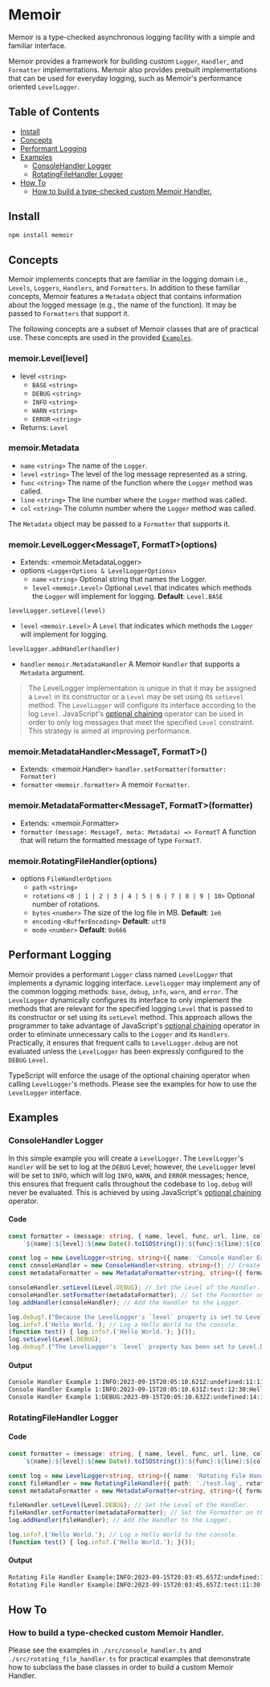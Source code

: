 # Memoir

Memoir is a type-checked asynchronous logging facility with a simple and familiar interface.  

Memoir provides a framework for building custom `Logger`, `Handler`, and `Formatter` implementations.  Memoir also provides prebuilt implementations that can be used for everyday logging, such as Memoir's performance oriented `LevelLogger`.

## Table of Contents
- [Install](#install)
- [Concepts](#concepts)
- [Performant Logging](#performant-logging)
- [Examples](#examples)
  - [ConsoleHandler Logger](#consolehandler-logger)
  - [RotatingFileHandler Logger](#rotatingfilehandler-logger)
- [How To](#how-to)
    - [How to build a type-checked custom Memoir Handler.](#how-to-build-a-type-checked-custom-memoir-handler)

## Install
```bash
npm install memoir
```

## Concepts
Memoir implements concepts that are familiar in the logging domain i.e., `Levels`, `Loggers`, `Handlers`, and `Formatters`.  In addition to these familiar concepts, Memoir features a `Metadata` object that contains information about the logged message (e.g., the name of the function). It may be passed to `Formatters` that support it.  

The following concepts are a subset of Memoir classes that are of practical use.  These concepts are used in the provided [`Examples`](#examples).

### memoir.Level[level]
- level `<string>`
    - `BASE` `<string>`
    - `DEBUG` `<string>`
    - `INFO` `<string>`
    - `WARN` `<string>`
    - `ERROR` `<string>`
- Returns: `Level`

### memoir.Metadata
- `name` `<string>` The name of the `Logger`.
- `level` `<string>` The level of the log message represented as a string.
- `func` `<string>` The name of the function where the `Logger` method was called. 
- `line` `<string>` The line number where the `Logger` method was called.
- `col` `<string>` The column number where the `Logger` method was called.

The `Metadata` object may be passed to a `Formatter` that supports it.

### memoir.LevelLogger<MessageT, FormatT>(options)
- Extends: <memoir.MetadataLogger>
- options `<LoggerOptions & LevelLoggerOptions>`
    - `name` `<string>` Optional string that names the Logger.
    - `level` `<memoir.Level>` Optional `Level` that indicates which methods the `Logger` will implement for logging. **Default**: `Level.BASE`

`levelLogger.setLevel(level)`
- `level` `<memoir.Level>` A `Level` that indicates which methods the `Logger` will implement for logging. 

`levelLogger.addHandler(handler)`
- `handler` `memoir.MetadataHandler` A Memoir `Handler` that supports a `Metadata` argument.

> The LevelLogger implementation is unique in that it may be assigned a `Level` in its constructor or a `Level` may be set using its `setLevel` method.  The `LevelLogger` will configure its interface according to the log `Level`.  JavaScript's [optional chaining](https://developer.mozilla.org/en-US/docs/Web/JavaScript/Reference/Operators/Optional_chaining) operator can be used in order to only log messages that meet the specified `Level` constraint.  This strategy is aimed at improving performance.

### memoir.MetadataHandler<MessageT, FormatT>()
- Extends: <memoir.Handler>
`handler.setFormatter(formatter: Formatter)`
- `formatter` `<memoir.formatter>` A memoir `Formatter`. 

### memoir.MetadataFormatter<MessageT, FormatT>(formatter)
- Extends: <memoir.Formatter>
- `formatter` `(message: MessageT, meta: Metadata) => FormatT` A function that will return the formatted message of type `FormatT`.

### memoir.RotatingFileHandler(options)
- options `FileHandlerOptions`
    - `path` `<string>`
    - `rotations` `<0 | 1 | 2 | 3 | 4 | 5 | 6 | 7 | 8 | 9 | 10>` Optional number of rotations.
    - `bytes` `<number>` The size of the log file in MB. **Default**: `1e6`
    - `encoding` `<BufferEncoding>` **Default**: `utf8`
    - `mode` `<number>` **Default**: `0o666`

## Performant Logging
Memoir provides a performant `Logger` class named `LevelLogger` that implements a dynamic logging interface.  `LevelLogger` may implement any of the common logging methods: `base`, `debug`, `info`, `warn`, and `error`.  The `LevelLogger` dynamically configures its interface to only implement the methods that are relevant for the specified logging `Level` that is passed to its constructor or set using its `setLevel` method.  This approach allows the programmer to take advantage of JavaScript's [optional chaining](https://developer.mozilla.org/en-US/docs/Web/JavaScript/Reference/Operators/Optional_chaining) operator in order to eliminate unnecessary calls to the `Logger` and its `Handlers`.  Practically, it ensures that frequent calls to `LevelLogger.debug` are not evaluated unless the `LevelLogger` has been expressly configured to the `DEBUG` `Level`.

TypeScript will enforce the usage of the optional chaining operator when calling `LevelLogger`'s methods. Please see the examples for how to use the `LevelLogger` interface.

## Examples
### ConsoleHandler Logger
In this simple example you will create a `LevelLogger`.  The `LevelLogger`'s `Handler` will be set to log at the `DEBUG` Level; however, the `LevelLogger` level will be set to `INFO`, which will log `INFO`, `WARN`, and `ERROR` messages; hence, this ensures that frequent calls throughout the codebase to `log.debug` will never be evaluated.  This is achieved by using JavaScript's [optional chaining](https://developer.mozilla.org/en-US/docs/Web/JavaScript/Reference/Operators/Optional_chaining) operator.
#### Code
```ts
const formatter = (message: string, { name, level, func, url, line, col }: Metadata): string =>
    `${name}:${level}:${new Date().toISOString()}:${func}:${line}:${col}:${message}`;

const log = new LevelLogger<string, string>({ name: 'Console Handler Example 1', level: Level.INFO }); // Create an instance of a Logger.
const consoleHandler = new ConsoleHandler<string, string>(); // Create an instance of a Handler.
const metadataFormatter = new MetadataFormatter<string, string>({ formatter }); // Create an instance of a Formatter.

consoleHandler.setLevel(Level.DEBUG); // Set the Level of the Handler.
consoleHandler.setFormatter(metadataFormatter); // Set the Formatter on the Handler.
log.addHandler(consoleHandler); // Add the Handler to the Logger.

log.debug?.("Because the LevelLogger's `level` property is set to Level.INFO, this method is never called.");
log.info?.('Hello World.'); // Log a Hello World to the console.
(function test() { log.info?.('Hello World.'); }());
log.setLevel(Level.DEBUG);
log.debug?.("The LevelLogger's `level` property has been set to Level.DEBUG; hence, the method is called.");
```
#### Output
```bash
Console Handler Example 1:INFO:2023-09-15T20:05:10.621Z:undefined:11:11:Hello World.
Console Handler Example 1:INFO:2023-09-15T20:05:10.631Z:test:12:30:Hello World.
Console Handler Example 1:DEBUG:2023-09-15T20:05:10.632Z:undefined:14:12:The LevelLogger's `level` property has been set to Level.DEBUG; hence, the method is called.
```

### RotatingFileHandler Logger
#### Code
```ts
const formatter = (message: string, { name, level, func, url, line, col }: Metadata): string =>
    `${name}:${level}:${new Date().toISOString()}:${func}:${line}:${col}:${message}`;

const log = new LevelLogger<string, string>({ name: 'Rotating File Handler Example' }); // Create an instance of a Logger.
const fileHandler = new RotatingFileHandler({ path: './test.log', rotations: 5 }); // Create an instance of a Handler.
const metadataFormatter = new MetadataFormatter<string, string>({ formatter }); // Create an instance of a Formatter.

fileHandler.setLevel(Level.DEBUG); // Set the Level of the Handler.
fileHandler.setFormatter(metadataFormatter); // Set the Formatter on the Handler.
log.addHandler(fileHandler); // Add the Handler to the Logger.

log.info?.('Hello World.'); // Log a Hello World to the console.
(function test() { log.info?.('Hello World.'); }());
```
#### Output
```bash
Rotating File Handler Example:INFO:2023-09-15T20:03:45.657Z:undefined:10:11:Hello World.
Rotating File Handler Example:INFO:2023-09-15T20:03:45.657Z:test:11:30:Hello World.
```
## How To

### How to build a type-checked custom Memoir Handler.
Please see the examples in `./src/console_handler.ts` and `./src/rotating_file_handler.ts` for practical examples that demonstrate how to subclass the base classes in order to build a custom Memoir Handler.